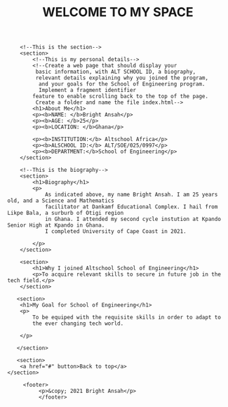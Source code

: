 <!DOCTYPE html>
<html lang="en">
<head>
    <meta charset="UTF-8">
    <meta name="viewport" content="width=device-width, initial-scale=1.0">
    <title>Altschool Assignment 1-HTML</title>
</head>
<body>
    <!--This is my header-->
        <header>
            <h1>WELCOME TO MY SPACE</h1>
        </header>

        <!--This is the section-->
        <section>
            <!--This is my personal details-->
            <!--Create a web page that should display your
             basic information, with ALT SCHOOL ID, a biography, 
             relevant details explaining why you joined the program,
              and your goals for the School of Engineering program. 
              Implement a fragment identifier 
            feature to enable scrolling back to the top of the page.
             Create a folder and name the file index.html-->
            <h1>About Me</h1>
            <p><b>NAME: </b>Bright Ansah</p>
            <p><b>AGE: </b>25</p>
            <p><b>LOCATION: </b>Ghana</p>

            <p><b>INSTITUTION:</b> Altschool Africa</p>
            <p><b>ALSCHOOL ID:</b> ALT/SOE/025/0997</p>
            <p><b>DEPARTMENT:</b>School of Engineering</p>
        </section>

        <!--This is the biography-->
        <section>
            <h1>Biography</h1>
            <p>
                As indicated above, my name Bright Ansah. I am 25 years old, and a Science and Mathematics
                facilitator at Dankamf Educational Complex. I hail from Likpe Bala, a surburb of Otigi region 
                in Ghana. I attended my second cycle instution at Kpando Senior High at Kpando in Ghana.
                I completed University of Cape Coast in 2021.  

            </p>
        </section>

        <section>
            <h1>Why I joined Altschool School of Engineering</h1>
            <p>To acquire relevant skills to secure in future job in the tech field.</p>
        </section>
       
       <section>
        <h1>My Goal for School of Engineering</h1>
        <p>
            To be equiped with the requisite skills in order to adapt to 
            the ever changing tech world.

        </p>
        
       </section>

       <section>
        <a href="#" button>Back to top</a>
    </section>

         <footer>
              <p>&copy; 2021 Bright Ansah</p>
              </footer>

    
    
</body>
</html>
 
 
